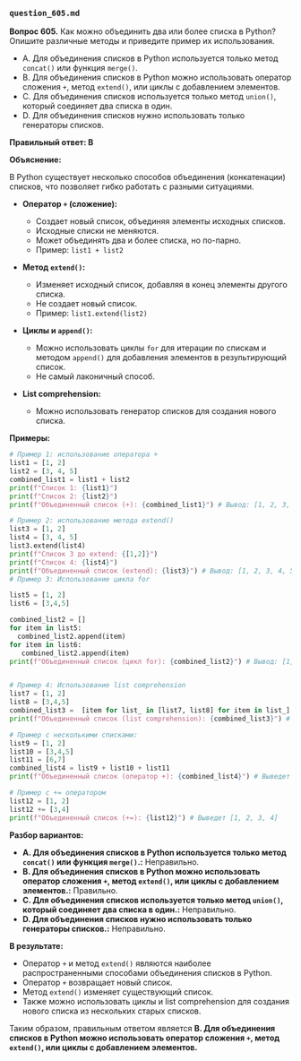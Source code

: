 ### `question_605.md`

**Вопрос 605.** Как можно объединить два или более списка в Python? Опишите различные методы и приведите пример их использования.

-   A. Для объединения списков в Python используется только метод `concat()` или функция `merge()`.
-  B. Для объединения списков в Python можно использовать оператор сложения `+`, метод `extend()`, или циклы с добавлением элементов.
-   C. Для объединения списков используется только метод `union()`, который соединяет два списка в один.
-   D. Для объединения списков нужно использовать только генераторы списков.

**Правильный ответ: B**

**Объяснение:**

В Python существует несколько способов объединения (конкатенации) списков, что позволяет гибко работать с разными ситуациями.

*  **Оператор `+` (сложение):**
     *  Создает новый список, объединяя элементы исходных списков.
    *   Исходные списки не меняются.
      *  Может объединять два и более списка, но по-парно.
    *   Пример: `list1 + list2`

*  **Метод `extend()`:**
    *  Изменяет исходный список, добавляя в конец элементы другого списка.
    *   Не создает новый список.
    *   Пример: `list1.extend(list2)`

*  **Циклы и `append()`:**
    *   Можно использовать циклы `for` для итерации по спискам и  методом `append()` для добавления элементов в результирующий список.
    *   Не самый лаконичный способ.
*  **List comprehension:**
     *  Можно использовать генератор списков для создания нового списка.

**Примеры:**

```python
# Пример 1: использование оператора +
list1 = [1, 2]
list2 = [3, 4, 5]
combined_list1 = list1 + list2
print(f"Список 1: {list1}")
print(f"Список 2: {list2}")
print(f"Объединенный список (+): {combined_list1}") # Вывод: [1, 2, 3, 4, 5]

# Пример 2: использование метода extend()
list3 = [1, 2]
list4 = [3, 4, 5]
list3.extend(list4)
print(f"Список 3 до extend: {[1,2]}")
print(f"Список 4: {list4}")
print(f"Объединенный список (extend): {list3}") # Вывод: [1, 2, 3, 4, 5]
# Пример 3: Использование цикла for

list5 = [1, 2]
list6 = [3,4,5]

combined_list2 = []
for item in list5:
  combined_list2.append(item)
for item in list6:
   combined_list2.append(item)
print(f"Объединенный список (цикл for): {combined_list2}") # Вывод: [1, 2, 3, 4, 5]


# Пример 4: Использование list comprehension
list7 = [1, 2]
list8 = [3,4,5]
combined_list3 =  [item for list_ in [list7, list8] for item in list_]
print(f"Объединенный список (list comprehension): {combined_list3}") # Выведет: [1, 2, 3, 4, 5]

# Пример с несколькими списками:
list9 = [1, 2]
list10 = [3,4,5]
list11 = [6,7]
combined_list4 = list9 + list10 + list11
print(f"Объединенный список (оператор +): {combined_list4}") # Выведет [1, 2, 3, 4, 5, 6, 7]

# Пример с += оператором
list12 = [1, 2]
list12 += [3,4]
print(f"Объединенный список (+=): {list12}") # Выведет [1, 2, 3, 4]

```
**Разбор вариантов:**
*   **A. Для объединения списков в Python используется только метод `concat()` или функция `merge()`.:** Неправильно.
*   **B. Для объединения списков в Python можно использовать оператор сложения `+`, метод `extend()`, или циклы с добавлением элементов.:** Правильно.
*   **C. Для объединения списков используется только метод `union()`, который соединяет два списка в один.:** Неправильно.
*   **D. Для объединения списков нужно использовать только генераторы списков.:** Неправильно.

**В результате:**
*  Оператор `+` и метод `extend()` являются наиболее распространенными способами объединения списков в Python.
*   Оператор `+` возвращает новый список.
*  Метод `extend()` изменяет существующий список.
*  Также можно использовать циклы и list comprehension для создания нового списка из нескольких старых списков.

Таким образом, правильным ответом является **B. Для объединения списков в Python можно использовать оператор сложения `+`, метод `extend()`, или циклы с добавлением элементов.**
